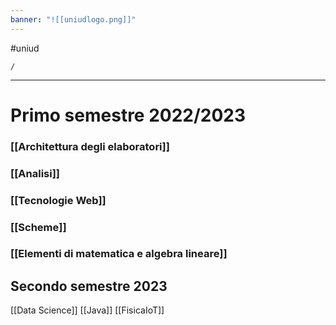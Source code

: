 ```yaml
---
banner: "![[uniudlogo.png]]"
---
```


#uniud



```ActivityHistory
/
```



---
# Primo semestre 2022/2023
### [[Architettura degli elaboratori]]
### [[Analisi]]
### [[Tecnologie Web]]
### [[Scheme]]
### [[Elementi di matematica e algebra lineare]]

## Secondo semestre 2023
[[Data Science]]
[[Java]]
[[FisicaIoT]]
